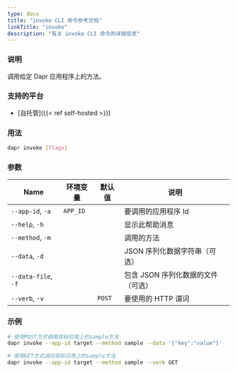```yaml
---
type: docs
title: "invoke CLI 命令参考文档"
linkTitle: "invoke"
description: "有关 invoke CLI 命令的详细信息"
---
```


### 说明

调用给定 Dapr 应用程序上的方法。

### 支持的平台

- [自托管]({{< ref self-hosted >}})

### 用法

```bash
dapr invoke [flags]
```

### 参数

| Name                | 环境变量     | 默认值    | 说明                   |
| ------------------- | -------- | ------ | -------------------- |
| `--app-id`, `-a`    | `APP_ID` |        | 要调用的应用程序 Id          |
| `--help`, `-h`      |          |        | 显示此帮助消息              |
| `--method`, `-m`    |          |        | 调用的方法                |
| `--data`, `-d`      |          |        | JSON 序列化数据字符串（可选）    |
| `--data-file`, `-f` |          |        | 包含 JSON 序列化数据的文件（可选） |
| `--verb`, `-v`      |          | `POST` | 要使用的 HTTP 谓词         |

### 示例

```bash
# 使用POST方式调用目标应用上的sample方法
dapr invoke --app-id target --method sample --data '{"key":"value"}'

# 使用GET方式调动目标应用上的sample方法
dapr invoke --app-id target --method sample --verb GET
```